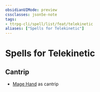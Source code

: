 ```yaml
---
obsidianUIMode: preview
cssclasses: json5e-note
tags:
- ttrpg-cli/spell/list/feat/telekinetic
aliases: ["Spells for Telekinetic"]
---
```

# Spells for Telekinetic

## Cantrip

- [Mage Hand](Misc%20Files/CLI/compendium/spells/mage-hand-xphb.md "XPHB") as cantrip
